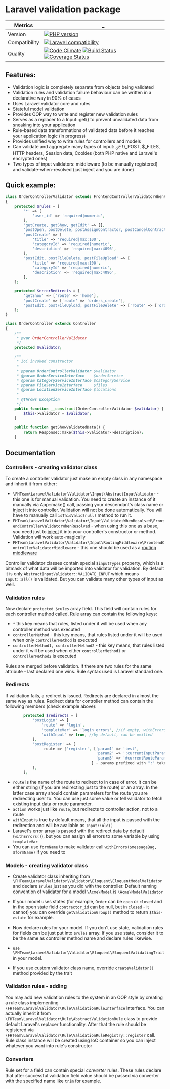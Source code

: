 Laravel validation package
===================================

 Metrics | _
---|---
Version | [![PHP version](https://badge.fury.io/ph/fhteam%2Flaravel-validator.svg)](http://badge.fury.io/ph/fhteam%2Flaravel-validator)
Compatibility | [![Laravel compatibility](https://img.shields.io/badge/laravel-5-green.svg)](http://laravel.com/)
Quality | [![Code Climate](https://codeclimate.com/github/fhteam/laravel-validator/badges/gpa.svg)](https://codeclimate.com/github/fhteam/laravel-validator) [![Build Status](https://travis-ci.org/fhteam/laravel-validator.svg?branch=master)](https://travis-ci.org/fhteam/laravel-validator) [![Coverage Status](https://coveralls.io/repos/fhteam/laravel-validator/badge.svg?branch=master)](https://coveralls.io/r/fhteam/laravel-validator?branch=master)

Features:
-----------------------------------

 - Validation logic is completely separate from objects being validated
 - Validation rules and validation failure behaviour can be written in a declarative way in 90% of cases
 - Uses Laravel validator core and rules
 - Stateful model validation
 - Provides OOP way to write and register new validation rules
 - Serves as a replacer to a Input::get() to prevent unvalidated data from sneaking into your application
 - Rule-based data transformations of validated data before it reaches your application logic (in progress)
 - Provides unified way to write rules for controllers and models
 - Can validate and aggregate many types of input: $_GET/$_POST, $_FILES, HTTP headers, Session data, Cookies (both
   PHP native and Laravel's encrypted ones)
 - Two types of input validators: middleware (to be manually registered) and validate-when-resolved (just inject and 
 you are done)
 
 
Quick example:
-----------------------------------

```php
class OrderControllerValidator extends FrontendControllerValidatorWhenResolved
{
    protected $rules = [
        '*' => [
            'user_id' => 'required|numeric',
        ],
        'getCreate, getShow, getEdit' => [],
        'postOpen, postDelete, postAssignContractor, postCancelContractorAssignment' => [],
        'postCreate' => [
            'title' => 'required|max:100',
            'categoryId' => 'required|numeric',
            'description' => 'required|max:4096',
        ],
        'postEdit, postFileDelete, postFileUpload' => [
            'title' => 'required|max:100',
            'categoryId' => 'required|numeric',
            'description' => 'required|max:4096',
        ],
    ];

    protected $errorRedirects = [
        'getShow' => ['route' => 'home'],
        'postCreate' => ['route' => 'orders_create'],
        'postEdit, postFileUpload, postFileDelete' => ['route' => ['orders_edit', ['orderId' => '#orderId']]],
    ];
}

class OrderController extends Controller
{
    /**
     * @var OrderControllerValidator
     */
    protected $validator;
    
    /**
     * IoC invoked constructor
     *
     * @param OrderControllerValidator $validator
     * @param OrderServiceInterface    $orderService
     * @param CategoryServiceInterface $categoryService
     * @param FileServiceInterface     $files
     * @param LocationServiceInterface $locations
     *
     * @throws Exception
     */
    public function __construct(OrderControllerValidator $validator) {
        $this->validator = $validator;
    }
    
    public function getShowValidatedData() {
        return Response::make($this->validator->description);
    }
```

Documentation
-----------------------------------

### Controllers - creating validator class

To create a controller validator just make an empty class in any namespace and inherit it from either:

 - `\FHTeam\LaravelValidator\Validator\Input\AbstractInputValidator` - this one is for manual validation. You need to
 create an instance of it manually via App::make() call, passing your descendant's class name or
 [inject](http://laravel.com/docs/5.0/controllers#dependency-injection-and-controllers) it into controller. Validation
 will not be done automatically. You will have to manually call `isThisValid(null)` method to run it.
 - `FHTeam\LaravelValidator\Validator\Input\ValidatesWhenResolved\FrontendControllerValidatorWhenResolved` - when using
 this one as a base, you need just to [inject](http://laravel.com/docs/5.0/controllers#dependency-injection-and-controllers) 
 it into your controller's constructor or method. Validation will work auto-magically
 - `FHTeam\LaravelValidator\Validator\Input\RoutingMiddleware\FrontendControllerValidatorMiddleware` - this one should
 be used as a [routing middleware](http://laravel.com/docs/5.0/controllers#controller-middleware)
 
Controller validator classes contain special `$inputTypes` property, which is a bitmask of what data will be imported
into validator for validation. By default it is only `AbstractInputValidator::VALIDATE_INPUT` which means 
`Input::all()` is validated. But you can validate many other types of input as well.
 
### Validation rules

Now declare `protected $rules` array field. This field will contain rules for each controller method called. Rule array
can contain the following keys:

 - `*` this key means that rules, listed under it will be used when any controller method was executed
 - `controllerMethod` - this key means, that rules listed under it will be used when only `controllerMethod` is executed
 - `controllerMethod1, controllerMethod2` - this key means, that rules listed under it will be used when either
   `controllerMethod1` or `controllerMethod2` is executed
   
Rules are merged before validation. If there are two rules for the same attribute - last declared one wins. Rule syntax
used is Laravel standard one.

### Redirects

If validation fails, a redirect is issued. Redirects are declared in almost the same way as rules. Redirect data for
controller method can contain the following members (check example above):

```php
        protected $redirects = [
            'postLogin' => [
                'route' => 'login',
                'templateVar' => 'login_errors', //if empty, withErrors($validator) will be used
                'withInput' => true, //by default, can be omitted
            ],
            'postRegister' => [
                 route => ['register', ['param1' => 'test',
                                        'param2' => ':currentInputParam2'
                                        'param3' => '#currentRouteParam3'
                                      ] - params prefixed with ":" taken from Input::get() by provided name
            ],
        ];
```

 - `route` is the name of the route to redirect to in case of error. It can be either string (if you are
 redirecting just to the route) or an array. In the latter case array should contain parameters for the route you are
 redirecting user to. You can use just some value or tell validator to fetch existing input data or route parameter.
 - `action` works just like `route`, but redirects to controller action, not to a route
 - `withInput` is true by default means, that all the input is passed with the redirection and will be available as 
 `Input::old()`
 - Laravel's error array is passed with the redirect data by default (`withErrors()`), but you can assign all errors 
 to some variable by using `templateVar`
 - You can use `formName` to make validator call `withErrors($messageBag, $formName)` if you need to
 
 
### Models - creating validator class

 - Create validator class inheriting from `\FHTeam\LaravelValidator\Validator\Eloquent\EloquentModelValidator` and 
  declare `$rules` just as you did with the controller. Default naming convention of validator for a model `\Acme\Model`
  is `\Acme\ModelValidator`
 - If your model uses states (for example, `Order` can be `open` or `closed` and in the open state field 
 `contractor_id` can be null, but in `closed` - it cannot) you can override `getValidationGroup()` method to return
 `$this->state` for example.
 - Now declare rules for your model. If you don't use state, validation rules for fields can be just put into `$rules`
 array. If you use state, consider it to be the same as controller method name and declare rules likewise.

 - `use` `\FHTeam\LaravelValidator\Validator\Eloquent\EloquentValidatingTrait` in your model. 
 
 - If you use custom validator class name, override `createValidator()` method provided by the trait
 
### Validation rules - adding
You may add new validation rules to the system in an OOP style by creating a rule class implementing 
`\FHTeam\LaravelValidator\Rule\ValidationRuleInterface` interface. You can actually inherit it from
`\FHTeam\LaravelValidator\Rule\AbstractValidationRule` class to provide default Laravel's replacer 
functionality. After that the rule should be registered via 
`\FHTeam\LaravelValidator\Rule\ValidationRuleRegistry::register` call. Rule class instance will be created using
IoC container so you can inject whatever you want into rule's constructor

### Converters

Rule set for a field can contain special *converter* rules. These rules declare that after successful validation
field value should be passed via converter with the specified name like `trim` for example.